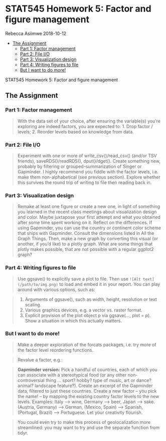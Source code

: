 STAT545 Homework 5: Factor and figure management
================
Rebecca Asiimwe
2018-10-12

-   [The Assignment](#the-assignment)
    -   [Part 1: Factor management](#part-1-factor-management)
    -   [Part 2: File I/O](#part-2-file-io)
    -   [Part 3: Visualization design](#part-3-visualization-design)
    -   [Part 4: Writing figures to file](#part-4-writing-figures-to-file)
    -   [But I want to do more!](#but-i-want-to-do-more)

STAT545 Homework 5: Factor and figure management

The Assignment
--------------

### Part 1: Factor management

> With the data set of your choice, after ensuring the variable(s) you’re exploring are indeed factors, you are expected to: 1. Drop factor / levels; 2. Reorder levels based on knowledge from data.

### Part 2: File I/O

> Experiment with one or more of write\_csv()/read\_csv() (and/or TSV friends), saveRDS()/readRDS(), dput()/dget(). Create something new, probably by filtering or grouped-summarization of Singer or Gapminder. I highly recommend you fiddle with the factor levels, i.e. make them non-alphabetical (see previous section). Explore whether this survives the round trip of writing to file then reading back in.

### Part 3: Visualization design

> Remake at least one figure or create a new one, in light of something you learned in the recent class meetings about visualization design and color. Maybe juxtapose your first attempt and what you obtained after some time spent working on it. Reflect on the differences. If using Gapminder, you can use the country or continent color scheme that ships with Gapminder. Consult the dimensions listed in All the Graph Things. Then, make a new graph by converting this visual (or another, if you’d like) to a plotly graph. What are some things that plotly makes possible, that are not possible with a regular ggplot2 graph?

### Part 4: Writing figures to file

> Use ggsave() to explicitly save a plot to file. Then use `![Alt text](/path/to/img.png)` to load and embed it in your report. You can play around with various options, such as:

> 1.  Arguments of ggsave(), such as width, height, resolution or text scaling.
> 2.  Various graphics devices, e.g. a vector vs. raster format.
> 3.  Explicit provision of the plot object p via ggsave(..., plot = p). Show a situation in which this actually matters.

### But I want to do more!

> Make a deeper exploration of the forcats packages, i.e. try more of the factor level reordering functions.

> Revalue a factor, e.g.:

> **Gapminder version:** Pick a handful of countries, each of which you can associate with a stereotypical food (or any other non-controversial thing … sport? hobby? type of music, art or dance? animal? landscape feature?). Create an excerpt of the Gapminder data, filtered to just these countries. Create a new factor – you pick the name! – by mapping the existing country factor levels to the new levels. Examples: Italy –&gt; wine, Germany –&gt; beer, Japan –&gt; sake. (Austria, Germany) –&gt; German, (Mexico, Spain) –&gt; Spanish, (Portugal, Brazil) –&gt; Portuguese. Let your creativity flourish.

> You could even try to make this process of geolocalization more streamlined: you may want to try and use the separate function from tidyr.
